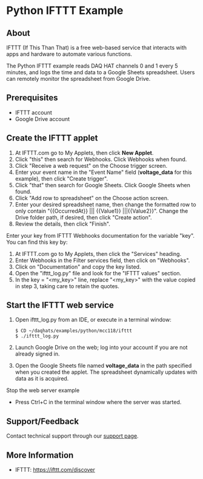 # Python IFTTT Example

## About
IFTTT (If This Than That) is a free web-based service that interacts with apps and hardware to 
automate various functions.

The Python IFTTT example reads DAQ HAT channels 0 and 1 every 5 minutes, and logs the time and data 
to a Google Sheets spreadsheet. Users can remotely monitor the spreadsheet from Google Drive. 

## Prerequisites

- IFTTT account
- Google Drive account

## Create the IFTTT applet
1. At IFTTT.com go to My Applets, then click **New Applet**.
2. Click "this" then search for Webhooks. Click Webhooks when found.
3. Click "Receive a web request" on the Choose trigger screen.
4. Enter your event name in the "Event Name" field (**voltage_data** for this example), then click "Create trigger".
5. Click "that" then search for Google Sheets.  Click Google Sheets when found.
6. Click "Add row to spreadsheet" on the Choose action screen.
7. Enter your desired spreadsheet name, then change the formatted row to only contain "{{OccurredAt}} ||| {{Value1}} |||{{Value2}}".
   Change the Drive folder path, if desired, then click "Create action".
8. Review the details, then click "Finish".

Enter your key from IFTTT Webhooks documentation for the variable "key".  You can find this key by:
1. At IFTTT.com go to My Applets, then click the "Services" heading.
2. Enter Webhooks in the Filter services field, then click on "Webhooks".
3. Click on "Documentation" and copy the key listed.  
4. Open the "ifttt_log.py" file and look for the "IFTTT values" section. 
5. In the key = "<my_key>" line, replace "<my_key>" with the value copied in step 3, taking care to retain the quotes.

## Start the IFTTT web service
1. Open ifttt_log.py from an IDE, or execute in a terminal window:  

   ```
   $ CD ~/daqhats/examples/python/mcc118/ifttt
   $ ./ifttt_log.py
   ```   
2. Launch Google Drive on the web; log into your account if you are not already signed in.
3. Open the Google Sheets file named **voltage_data** in the path specified when you created the applet. 
The spreadsheet dynamically updates with data as it is acquired.

Stop the web server example
- Press Ctrl+C in the terminal window where the server was started.

## Support/Feedback
Contact technical support through our [support page](https://www.mccdaq.com/support/support_form.aspx). 

## More Information
- IFTTT: https://ifttt.com/discover